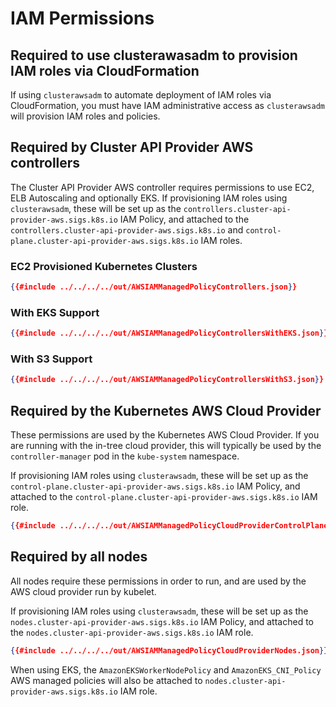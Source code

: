 # IAM Permissions

## Required to use clusterawasadm to provision IAM roles via CloudFormation

If using `clusterawsadm` to automate deployment of IAM roles via CloudFormation,
you must have IAM administrative access as `clusterawsadm` will provision IAM
roles and policies.

## Required by Cluster API Provider AWS controllers

The Cluster API Provider AWS controller requires permissions to use EC2, ELB
Autoscaling and optionally EKS. If provisioning IAM roles using `clusterawsadm`,
these will be set up as the `controllers.cluster-api-provider-aws.sigs.k8s.io`
IAM Policy, and attached to the `controllers.cluster-api-provider-aws.sigs.k8s.io`
and `control-plane.cluster-api-provider-aws.sigs.k8s.io` IAM roles.

### EC2 Provisioned Kubernetes Clusters

``` json
{{#include ../../../../out/AWSIAMManagedPolicyControllers.json}}
```

### With EKS Support

``` json
{{#include ../../../../out/AWSIAMManagedPolicyControllersWithEKS.json}}
```

### With S3 Support
``` json
{{#include ../../../../out/AWSIAMManagedPolicyControllersWithS3.json}}
```

## Required by the Kubernetes AWS Cloud Provider

These permissions are used by the Kubernetes AWS Cloud Provider. If you are
running with the in-tree cloud provider, this will typically be used by the
`controller-manager` pod in the `kube-system` namespace.

If provisioning IAM roles using `clusterawsadm`,
these will be set up as the `control-plane.cluster-api-provider-aws.sigs.k8s.io`
IAM Policy, and attached to the `control-plane.cluster-api-provider-aws.sigs.k8s.io`
IAM role.

``` json
{{#include ../../../../out/AWSIAMManagedPolicyCloudProviderControlPlane.json}}
```
## Required by all nodes

All nodes require these permissions in order to run, and are used by the AWS
cloud provider run by kubelet.

If provisioning IAM roles using `clusterawsadm`,
these will be set up as the `nodes.cluster-api-provider-aws.sigs.k8s.io`
IAM Policy, and attached to the `nodes.cluster-api-provider-aws.sigs.k8s.io`
IAM role.


``` json
{{#include ../../../../out/AWSIAMManagedPolicyCloudProviderNodes.json}}
```

When using EKS, the `AmazonEKSWorkerNodePolicy` and `AmazonEKS_CNI_Policy`
AWS managed policies will also be attached to
`nodes.cluster-api-provider-aws.sigs.k8s.io` IAM role.
